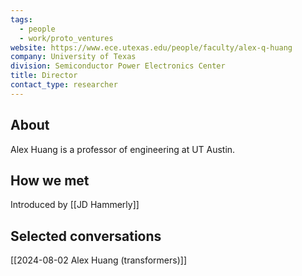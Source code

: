 ```yaml
---
tags:
  - people
  - work/proto_ventures
website: https://www.ece.utexas.edu/people/faculty/alex-q-huang
company: University of Texas
division: Semiconductor Power Electronics Center
title: Director
contact_type: researcher
---
```

## About
Alex Huang is a professor of engineering at UT Austin.

## How we met
Introduced by [[JD Hammerly]]

## Selected conversations
[[2024-08-02 Alex Huang (transformers)]]
